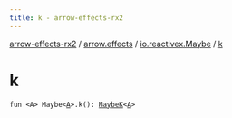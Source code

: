 ```yaml
---
title: k - arrow-effects-rx2
---
```


[arrow-effects-rx2](../../index.html) / [arrow.effects](../index.html) / [io.reactivex.Maybe](index.html) / [k](./k.html)

# k

`fun <A> Maybe<`[`A`](k.html#A)`>.k(): `[`MaybeK`](../-maybe-k/index.html)`<`[`A`](k.html#A)`>`